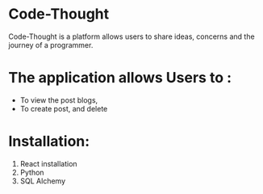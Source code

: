 # Code-Thought

Code-Thought is a platform allows users to share ideas, concerns and the journey of a programmer. 

# The application allows Users to : 
- To view the post blogs, 
- To create post, and delete 


# Installation: 
1. React installation
2. Python
3. SQL Alchemy 


